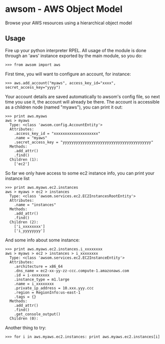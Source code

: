 awsom - AWS Object Model
========================

Browse your AWS resources using a hierarchical object model

Usage
-----

Fire up your python interpreter RPEL. All usage of the module is done through an 'aws' instance exported by the main module, so you do:

    >>> from awsom import aws

First time, you will want to configure an account, for instance:

    >>> aws.add_account("myaws", access_key_id="xxxx", secret_access_key="yyyy")

Your account details are saved automatically to awsom's config file, so next time you use it, the account will already be there. The account is accessible as a children node (named "myaws"), you can print it out:

    >>> print aws.myaws
    aws > myaws
      Type: <class 'awsom.config.AccountEntity'>
      Attributes:
        .access_key_id = "xxxxxxxxxxxxxxxxxxxx"
        .name = "myaws"
        .secret_access_key = "yyyyyyyyyyyyyyyyyyyyyyyyyyyyyyyyyyyyyyyy"
      Methods:
        .add_attr()
        .find()
      Children (1):
        ['ec2']

So far we only have access to some ec2 instance info, you can print your instance list

    >>> print aws.myaws.ec2.instances
    aws > myaws > ec2 > instances
      Type: <class 'awsom.services.ec2.EC2InstancesRootEntity'>
      Attributes:
        .name = "instances"
      Methods:
        .add_attr()
        .find()
      Children (2):
        ['i_xxxxxxxx']
        ['i_yyyyyyyy']

And some info about some instance:

    >>> print aws.myaws.ec2.instances.i_xxxxxxxx
    aws > myaws > ec2 > instances > i_xxxxxxxx
      Type: <class 'awsom.services.ec2.EC2InstanceEntity'>
      Attributes:
        .architecture = x86_64
        .dns_name = ec2-xx-yy-zz-ccc.compute-1.amazonaws.com
        .id = i-xxxxxxxx
        .instance_type = m1.large
        .name = i_xxxxxxxx
        .private_ip_address = 10.xxx.yyy.ccc
        .region = RegionInfo:us-east-1
        .tags = {}
      Methods:
        .add_attr()
        .find()
        .get_console_output()
      Children (0):

Another thing to try:

    >>> for i in aws.myaws.ec2.instances: print aws.myaws.ec2.instances[i]
